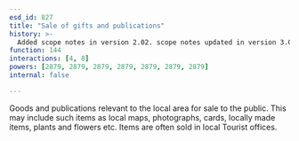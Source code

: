 ```yaml
---
esd_id: 827
title: "Sale of gifts and publications"
history: >-
  Added scope notes in version 2.02. scope notes updated in version 3.00 to include examples. Term name changed from 'Sale of sundry items and publications' to 'Council - commercial activities - sundry items and publications' in version 3.00. Name changed to 'Sale of goods and publications' and scope notes revised in version 4.00.
function: 144
interactions: [4, 8]
powers: [2879, 2879, 2879, 2879, 2879, 2879, 2879]
internal: false

---
```


Goods and publications relevant to the local area for sale to the public. This may include such items as local maps, photographs, cards, locally made items, plants and flowers etc.  Items are often sold in local Tourist offices.

